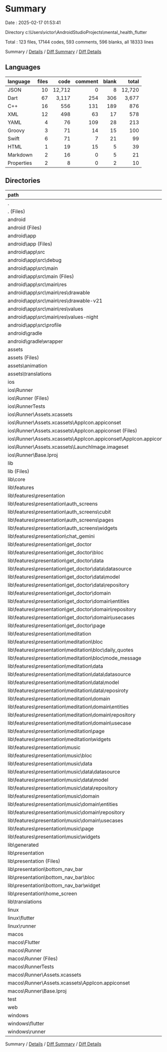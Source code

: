 # Summary

Date : 2025-02-17 01:53:41

Directory c:\\Users\\victor\\AndroidStudioProjects\\mental_health_flutter

Total : 123 files,  17144 codes, 593 comments, 596 blanks, all 18333 lines

Summary / [Details](details.md) / [Diff Summary](diff.md) / [Diff Details](diff-details.md)

## Languages
| language | files | code | comment | blank | total |
| :--- | ---: | ---: | ---: | ---: | ---: |
| JSON | 10 | 12,712 | 0 | 8 | 12,720 |
| Dart | 67 | 3,117 | 254 | 306 | 3,677 |
| C++ | 16 | 556 | 131 | 189 | 876 |
| XML | 12 | 498 | 63 | 17 | 578 |
| YAML | 4 | 76 | 109 | 28 | 213 |
| Groovy | 3 | 71 | 14 | 15 | 100 |
| Swift | 6 | 71 | 7 | 21 | 99 |
| HTML | 1 | 19 | 15 | 5 | 39 |
| Markdown | 2 | 16 | 0 | 5 | 21 |
| Properties | 2 | 8 | 0 | 2 | 10 |

## Directories
| path | files | code | comment | blank | total |
| :--- | ---: | ---: | ---: | ---: | ---: |
| . | 123 | 17,144 | 593 | 596 | 18,333 |
| . (Files) | 6 | 90 | 109 | 31 | 230 |
| android | 14 | 201 | 75 | 31 | 307 |
| android (Files) | 3 | 41 | 2 | 9 | 52 |
| android\\app | 10 | 155 | 73 | 21 | 249 |
| android\\app (Files) | 3 | 71 | 12 | 10 | 93 |
| android\\app\\src | 7 | 84 | 61 | 11 | 156 |
| android\\app\\src\\debug | 1 | 3 | 4 | 1 | 8 |
| android\\app\\src\\main | 5 | 78 | 53 | 9 | 140 |
| android\\app\\src\\main (Files) | 1 | 52 | 21 | 3 | 76 |
| android\\app\\src\\main\\res | 4 | 26 | 32 | 6 | 64 |
| android\\app\\src\\main\\res\\drawable | 1 | 4 | 7 | 2 | 13 |
| android\\app\\src\\main\\res\\drawable-v21 | 1 | 4 | 7 | 2 | 13 |
| android\\app\\src\\main\\res\\values | 1 | 9 | 9 | 1 | 19 |
| android\\app\\src\\main\\res\\values-night | 1 | 9 | 9 | 1 | 19 |
| android\\app\\src\\profile | 1 | 3 | 4 | 1 | 8 |
| android\\gradle | 1 | 5 | 0 | 1 | 6 |
| android\\gradle\\wrapper | 1 | 5 | 0 | 1 | 6 |
| assets | 4 | 12,434 | 0 | 4 | 12,438 |
| assets (Files) | 1 | 1 | 0 | 0 | 1 |
| assets\\animation | 1 | 12,323 | 0 | 0 | 12,323 |
| assets\\translations | 2 | 110 | 0 | 4 | 114 |
| ios | 9 | 230 | 4 | 13 | 247 |
| ios\\Runner | 8 | 223 | 2 | 9 | 234 |
| ios\\Runner (Files) | 2 | 13 | 0 | 3 | 16 |
| ios\\RunnerTests | 1 | 7 | 2 | 4 | 13 |
| ios\\Runner\\Assets.xcassets | 4 | 149 | 0 | 4 | 153 |
| ios\\Runner\\Assets.xcassets\\AppIcon.appiconset | 2 | 123 | 0 | 1 | 124 |
| ios\\Runner\\Assets.xcassets\\AppIcon.appiconset (Files) | 1 | 122 | 0 | 1 | 123 |
| ios\\Runner\\Assets.xcassets\\AppIcon.appiconset\\AppIcon.appiconset | 1 | 1 | 0 | 0 | 1 |
| ios\\Runner\\Assets.xcassets\\LaunchImage.imageset | 2 | 26 | 0 | 3 | 29 |
| ios\\Runner\\Base.lproj | 2 | 61 | 2 | 2 | 65 |
| lib | 66 | 3,103 | 244 | 299 | 3,646 |
| lib (Files) | 4 | 359 | 50 | 25 | 434 |
| lib\\core | 2 | 84 | 1 | 6 | 91 |
| lib\\features | 47 | 2,068 | 158 | 210 | 2,436 |
| lib\\features\\presentation | 47 | 2,068 | 158 | 210 | 2,436 |
| lib\\features\\presentation\\auth_screens | 5 | 602 | 35 | 31 | 668 |
| lib\\features\\presentation\\auth_screens\\cubit | 2 | 74 | 22 | 19 | 115 |
| lib\\features\\presentation\\auth_screens\\pages | 2 | 515 | 13 | 10 | 538 |
| lib\\features\\presentation\\auth_screens\\widgets | 1 | 13 | 0 | 2 | 15 |
| lib\\features\\presentation\\chat_gemini | 1 | 18 | 0 | 6 | 24 |
| lib\\features\\presentation\\get_doctor | 10 | 244 | 35 | 38 | 317 |
| lib\\features\\presentation\\get_doctor\\bloc | 3 | 32 | 1 | 12 | 45 |
| lib\\features\\presentation\\get_doctor\\data | 3 | 70 | 6 | 13 | 89 |
| lib\\features\\presentation\\get_doctor\\data\\datasource | 1 | 21 | 5 | 6 | 32 |
| lib\\features\\presentation\\get_doctor\\data\\model | 1 | 37 | 1 | 3 | 41 |
| lib\\features\\presentation\\get_doctor\\data\\repository | 1 | 12 | 0 | 4 | 16 |
| lib\\features\\presentation\\get_doctor\\domain | 3 | 35 | 5 | 8 | 48 |
| lib\\features\\presentation\\get_doctor\\domain\\entities | 1 | 22 | 0 | 2 | 24 |
| lib\\features\\presentation\\get_doctor\\domain\\repository | 1 | 4 | 1 | 1 | 6 |
| lib\\features\\presentation\\get_doctor\\domain\\usecases | 1 | 9 | 4 | 5 | 18 |
| lib\\features\\presentation\\get_doctor\\page | 1 | 107 | 23 | 5 | 135 |
| lib\\features\\presentation\\meditation | 20 | 709 | 38 | 82 | 829 |
| lib\\features\\presentation\\meditation\\bloc | 6 | 74 | 5 | 29 | 108 |
| lib\\features\\presentation\\meditation\\bloc\\daily_quotes | 3 | 33 | 0 | 12 | 45 |
| lib\\features\\presentation\\meditation\\bloc\\mode_message | 3 | 41 | 5 | 17 | 63 |
| lib\\features\\presentation\\meditation\\data | 4 | 80 | 10 | 20 | 110 |
| lib\\features\\presentation\\meditation\\data\\datasource | 1 | 35 | 0 | 7 | 42 |
| lib\\features\\presentation\\meditation\\data\\model | 2 | 29 | 10 | 8 | 47 |
| lib\\features\\presentation\\meditation\\data\\reposiroty | 1 | 16 | 0 | 5 | 21 |
| lib\\features\\presentation\\meditation\\domain | 5 | 38 | 1 | 11 | 50 |
| lib\\features\\presentation\\meditation\\domain\\entities | 2 | 14 | 0 | 3 | 17 |
| lib\\features\\presentation\\meditation\\domain\\repository | 1 | 6 | 0 | 1 | 7 |
| lib\\features\\presentation\\meditation\\domain\\usecase | 2 | 18 | 1 | 7 | 26 |
| lib\\features\\presentation\\meditation\\page | 1 | 231 | 4 | 6 | 241 |
| lib\\features\\presentation\\meditation\\widgets | 4 | 286 | 18 | 16 | 320 |
| lib\\features\\presentation\\music | 11 | 495 | 50 | 53 | 598 |
| lib\\features\\presentation\\music\\bloc | 3 | 32 | 1 | 13 | 46 |
| lib\\features\\presentation\\music\\data | 3 | 64 | 6 | 14 | 84 |
| lib\\features\\presentation\\music\\data\\datasource | 1 | 21 | 5 | 7 | 33 |
| lib\\features\\presentation\\music\\data\\model | 1 | 31 | 1 | 3 | 35 |
| lib\\features\\presentation\\music\\data\\repository | 1 | 12 | 0 | 4 | 16 |
| lib\\features\\presentation\\music\\domain | 3 | 31 | 4 | 7 | 42 |
| lib\\features\\presentation\\music\\domain\\entities | 1 | 18 | 1 | 2 | 21 |
| lib\\features\\presentation\\music\\domain\\repository | 1 | 4 | 1 | 1 | 6 |
| lib\\features\\presentation\\music\\domain\\usecases | 1 | 9 | 2 | 4 | 15 |
| lib\\features\\presentation\\music\\page | 1 | 131 | 3 | 5 | 139 |
| lib\\features\\presentation\\music\\widgets | 1 | 237 | 36 | 14 | 287 |
| lib\\generated | 1 | 26 | 1 | 3 | 30 |
| lib\\presentation | 10 | 399 | 31 | 45 | 475 |
| lib\\presentation (Files) | 5 | 225 | 10 | 24 | 259 |
| lib\\presentation\\bottom_nav_bar | 4 | 43 | 7 | 11 | 61 |
| lib\\presentation\\bottom_nav_bar\\bloc | 3 | 20 | 3 | 6 | 29 |
| lib\\presentation\\bottom_nav_bar\\widget | 1 | 23 | 4 | 5 | 32 |
| lib\\presentation\\home_screen | 1 | 131 | 14 | 10 | 155 |
| lib\\translations | 2 | 167 | 3 | 10 | 180 |
| linux | 5 | 107 | 37 | 45 | 189 |
| linux\\flutter | 2 | 12 | 9 | 11 | 32 |
| linux\\runner | 3 | 95 | 28 | 34 | 157 |
| macos | 6 | 463 | 5 | 17 | 485 |
| macos\\Flutter | 1 | 22 | 3 | 4 | 29 |
| macos\\Runner | 4 | 434 | 0 | 9 | 443 |
| macos\\Runner (Files) | 2 | 23 | 0 | 7 | 30 |
| macos\\RunnerTests | 1 | 7 | 2 | 4 | 13 |
| macos\\Runner\\Assets.xcassets | 1 | 68 | 0 | 1 | 69 |
| macos\\Runner\\Assets.xcassets\\AppIcon.appiconset | 1 | 68 | 0 | 1 | 69 |
| macos\\Runner\\Base.lproj | 1 | 343 | 0 | 1 | 344 |
| test | 1 | 14 | 10 | 7 | 31 |
| web | 2 | 54 | 15 | 6 | 75 |
| windows | 10 | 448 | 94 | 143 | 685 |
| windows\\flutter | 2 | 20 | 9 | 11 | 40 |
| windows\\runner | 8 | 428 | 85 | 132 | 645 |

Summary / [Details](details.md) / [Diff Summary](diff.md) / [Diff Details](diff-details.md)